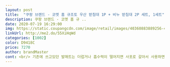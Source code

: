 ```yaml
---
layout: post 
title:  "쿠팡 브랜드 - 코멧 홈 규조토 우산 받침대 1P + 비누 받침대 2P 세트, 1세트" 
description: 쿠팡 브랜드 - 코멧 홈 규 ..
date: 2020-07-19 16:29:00 
img: https://static.coupangcdn.com/image/retail/images/40360883889256-4f34c975-cd76-46e3-898e-9baae28d377e.jpg 
linkUrl: http://me2.do/55XiHqWd 
categories: [1002] 
color: D9418C 
price: 7270 
author: brandMaster 
cont: <br/> 기존에 쓰고있던 발매트는 더럽거나 흡수력이 떨어지면 사포로 갈아서 사용하면 된다고 했는데 갈아도 더럽거나 흡수력이 떨어진건 되돌아오지 않더라구요.<br/>.<br/> 이 상품은 어떨지 모르겠네요!<br/>무늬는 랜덤인데 그래서 더 예쁘고 화장실에 놓기에도 잘 어울러질것같아요!<br/>비누 받침대 규조토와 우산 받침대 규조토 주문했어요.<br/><br/>비누받침대 제가 화장실앞에 규조토매트를 놓고 애용하는데, 이 받침대랑 원래쓰던 규조토매트랑 느낌이 달라서 놀랐어요! 이 비누받침대는 아주 느낌이 매끈하고 부드러워요! 원래 규조토 새걸받으면 모래알갱이? 처럼 무언가가 뭍어나오는데 그런것도 없고 아주 매끈매끈 부드러워욬ㅋㅋ<br/>비누받침이 비누가 바깥으로 흘러내리는걸 방지하기위해 살짝 오목렌즈형으로 비누를 꽉 잡아주고있는 디자인이었습니다.<br/> 또 우산은 안에 홈이있어 장우산으로는 세워두기 좋지만 단우산은 이용에 어려움이 있습니다.<br/> 사이즈가 일단 조금 작은게 아닌가 싶었어요.<br/> 조금만 더 컸다면 좋지 않았나 하는 마음이 듭니다.<br/><br/>비누커버에 물 고이는게 싫고 비누가 녹아 규조토로 바꾸게 되었답니다확실히 물기도 없고 미끌거리는 느낌도 없어 상쾌한 느낌이네요!!<br/>상품포장 박스안에 완충제역할을하는 네모난... <br/> 얇은스티로폼종이? 이걸무ㅕ라고하죠 여튼! 포장이 잘되어있어요! 깨질위험이없을것같아요<br/>우산거치대 색이랑 모양도예쁘고 벽모서리에 우산 세워놓을때 아래에 받침대로놓으면 우산이 쉽게 넘어지지도않고 물기를 뺄때도 훨씬 도움이될것같아요.<br/> 원래는 우산을 바로 수납장에 들여놓지못해 화장실에 세워놓거나 했는데 우산을 털고 수납장 안 받침대위에 세워놓으면 더 좋겠어요<br/>우산받침대도 고정 잘되고 무너지지않고 버티는부분이 맘에 들었답니다.<br/> 알뜰 살뜰하게 인테리어도 챙길뿐 아니라 실생활에 편리하게 해주어 별 다섯개 눌리고 갑니다.<br/><br/>작은 박스상자안에 들어있어 걱정을 하며 열어보았는데 안에 완충제역할을 해주는 스티로폼?이 상품들을 상하좌우로 보호해 주고 있었습니다.<br/> 깨질 위험을 이렇게 보호하고 보내주니 살짝 고급스러웠습니다.<br/> 또 비누받침대가 마블색상이어서 그런지 상품 전체의 퀄리티가 좋아보였어요.<br/><br/> 
---
```

 